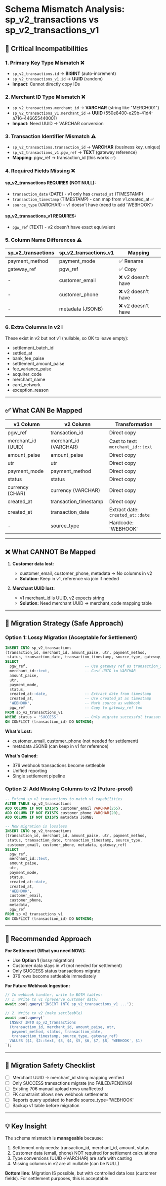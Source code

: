 # Schema Mismatch Analysis: sp_v2_transactions vs sp_v2_transactions_v1

## 🚨 Critical Incompatibilities

### 1. **Primary Key Type Mismatch** ❌
- `sp_v2_transactions.id` → **BIGINT** (auto-increment)
- `sp_v2_transactions_v1.id` → **UUID** (random)
- **Impact:** Cannot directly copy IDs

### 2. **Merchant ID Type Mismatch** ❌  
- `sp_v2_transactions.merchant_id` → **VARCHAR** (string like "MERCH001")
- `sp_v2_transactions_v1.merchant_id` → **UUID** (550e8400-e29b-41d4-a716-446655440001)
- **Impact:** Need UUID → VARCHAR conversion

### 3. **Transaction Identifier Mismatch** ⚠️
- `sp_v2_transactions.transaction_id` → **VARCHAR** (business key, unique)
- `sp_v2_transactions_v1.pgw_ref` → **TEXT** (gateway reference)
- **Mapping:** pgw_ref → transaction_id (this works ✅)

### 4. **Required Fields Missing** ❌

#### sp_v2_transactions REQUIRES (NOT NULL):
- `transaction_date` (DATE) - v1 only has `created_at` (TIMESTAMP)
- `transaction_timestamp` (TIMESTAMP) - can map from v1.created_at ✅
- `source_type` (VARCHAR) - v1 doesn't have (need to add 'WEBHOOK')

#### sp_v2_transactions_v1 REQUIRES:
- `pgw_ref` (TEXT) - v2 doesn't have exact equivalent

### 5. **Column Name Differences** ⚠️
| sp_v2_transactions | sp_v2_transactions_v1 | Mapping |
|--------------------|----------------------|---------|
| payment_method | payment_mode | ✅ Rename |
| gateway_ref | pgw_ref | ✅ Copy |
| - | customer_email | ❌ v2 doesn't have |
| - | customer_phone | ❌ v2 doesn't have |
| - | metadata (JSONB) | ❌ v2 doesn't have |

### 6. **Extra Columns in v2** ℹ️
These exist in v2 but not v1 (nullable, so OK to leave empty):
- settlement_batch_id
- settled_at  
- bank_fee_paise
- settlement_amount_paise
- fee_variance_paise
- acquirer_code
- merchant_name
- card_network
- exception_reason

---

## ✅ What CAN Be Mapped

| v1 Column | v2 Column | Transformation |
|-----------|-----------|----------------|
| pgw_ref | transaction_id | Direct copy |
| merchant_id (UUID) | merchant_id (VARCHAR) | Cast to text: `merchant_id::text` |
| amount_paise | amount_paise | Direct copy |
| utr | utr | Direct copy |
| payment_mode | payment_method | Direct copy |
| status | status | Direct copy |
| currency (CHAR) | currency (VARCHAR) | Direct copy |
| created_at | transaction_timestamp | Direct copy |
| created_at | transaction_date | Extract date: `created_at::date` |
| - | source_type | Hardcode: 'WEBHOOK' |

---

## ❌ What CANNOT Be Mapped

1. **Customer data lost:**
   - customer_email, customer_phone, metadata → No columns in v2
   - **Solution:** Keep in v1, reference via join if needed

2. **Merchant UUID lost:**
   - v1 merchant_id is UUID, v2 expects string
   - **Solution:** Need merchant UUID → merchant_code mapping table

---

## 🔧 Migration Strategy (Safe Approach)

### Option 1: Lossy Migration (Acceptable for Settlement)
```sql
INSERT INTO sp_v2_transactions 
(transaction_id, merchant_id, amount_paise, utr, payment_method, 
 status, transaction_date, transaction_timestamp, source_type, gateway_ref)
SELECT 
  pgw_ref,                          -- Use gateway ref as transaction_id
  merchant_id::text,                -- Cast UUID to VARCHAR
  amount_paise,
  utr,
  payment_mode,
  status,
  created_at::date,                 -- Extract date from timestamp
  created_at,                       -- Use created_at as timestamp
  'WEBHOOK',                        -- Mark source as webhook
  pgw_ref                           -- Copy to gateway_ref too
FROM sp_v2_transactions_v1
WHERE status = 'SUCCESS'            -- Only migrate successful transactions
ON CONFLICT (transaction_id) DO NOTHING;
```

**What's Lost:**
- customer_email, customer_phone (not needed for settlement)
- metadata JSONB (can keep in v1 for reference)

**What's Gained:**
- 376 webhook transactions become settleable
- Unified reporting
- Single settlement pipeline

### Option 2: Add Missing Columns to v2 (Future-proof)
```sql
-- Extend sp_v2_transactions to match v1 capabilities
ALTER TABLE sp_v2_transactions
ADD COLUMN IF NOT EXISTS customer_email VARCHAR(255),
ADD COLUMN IF NOT EXISTS customer_phone VARCHAR(20),
ADD COLUMN IF NOT EXISTS metadata JSONB;

-- Now migration is lossless
INSERT INTO sp_v2_transactions 
(transaction_id, merchant_id, amount_paise, utr, payment_method, 
 status, transaction_date, transaction_timestamp, source_type, 
 customer_email, customer_phone, metadata, gateway_ref)
SELECT 
  pgw_ref,
  merchant_id::text,
  amount_paise,
  utr,
  payment_mode,
  status,
  created_at::date,
  created_at,
  'WEBHOOK',
  customer_email,
  customer_phone,
  metadata,
  pgw_ref
FROM sp_v2_transactions_v1
ON CONFLICT (transaction_id) DO NOTHING;
```

---

## 🎯 Recommended Approach

**For Settlement (What you need NOW):**
- Use **Option 1** (lossy migration)
- Customer data stays in v1 (not needed for settlement)
- Only SUCCESS status transactions migrate
- 376 rows become settleable immediately

**For Future Webhook Ingestion:**
```javascript
// In webhook handler, write to BOTH tables:
// 1. Write to v1 (preserve customer data)
await pool.query('INSERT INTO sp_v2_transactions_v1 ...');

// 2. Write to v2 (make settleable)
await pool.query(`
  INSERT INTO sp_v2_transactions 
  (transaction_id, merchant_id, amount_paise, utr, 
   payment_method, status, transaction_date, 
   transaction_timestamp, source_type, gateway_ref)
  VALUES ($1, $2::text, $3, $4, $5, $6, $7, $8, 'WEBHOOK', $1)
`);
```

---

## 🚦 Migration Safety Checklist

- [ ] Merchant UUID → merchant_id string mapping verified
- [ ] Only SUCCESS transactions migrate (no FAILED/PENDING)
- [ ] Existing 706 manual upload rows unaffected
- [ ] FK constraint allows new webhook settlements
- [ ] Reports query updated to handle source_type='WEBHOOK'
- [ ] Backup v1 table before migration

---

## 💡 Key Insight

The schema mismatch is **manageable** because:
1. Settlement only needs: transaction_id, merchant_id, amount, status
2. Customer data (email, phone) NOT required for settlement calculations
3. Type conversions (UUID→VARCHAR) are safe with casting
4. Missing columns in v2 are all nullable (can be NULL)

**Bottom line:** Migration IS possible, but with controlled data loss (customer fields). For settlement purposes, this is acceptable.
